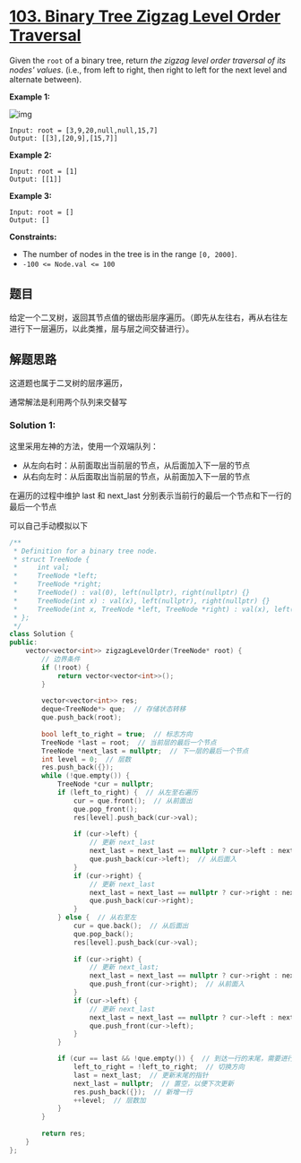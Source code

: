 # [103. Binary Tree Zigzag Level Order Traversal](https://leetcode.com/problems/binary-tree-zigzag-level-order-traversal/) 

Given the `root` of a binary tree, return *the zigzag level order traversal of its nodes' values*. (i.e., from left to right, then right to left for the next level and alternate between).

 

**Example 1:**

![img](https://assets.leetcode.com/uploads/2021/02/19/tree1.jpg)

```
Input: root = [3,9,20,null,null,15,7]
Output: [[3],[20,9],[15,7]]
```

**Example 2:**

```
Input: root = [1]
Output: [[1]]
```

**Example 3:**

```
Input: root = []
Output: []
```

 

**Constraints:**

- The number of nodes in the tree is in the range `[0, 2000]`.
- `-100 <= Node.val <= 100`

## 题目

给定一个二叉树，返回其节点值的锯齿形层序遍历。（即先从左往右，再从右往左进行下一层遍历，以此类推，层与层之间交替进行）。

## 解题思路

这道题也属于二叉树的层序遍历，

通常解法是利用两个队列来交替写

### Solution 1:

这里采用左神的方法，使用一个双端队列：

* 从左向右时：从前面取出当前层的节点，从后面加入下一层的节点
* 从右向左时：从后面取出当前层的节点，从前面加入下一层的节点

在遍历的过程中维护 last 和 next_last 分别表示当前行的最后一个节点和下一行的最后一个节点

可以自己手动模拟以下

````c++
/**
 * Definition for a binary tree node.
 * struct TreeNode {
 *     int val;
 *     TreeNode *left;
 *     TreeNode *right;
 *     TreeNode() : val(0), left(nullptr), right(nullptr) {}
 *     TreeNode(int x) : val(x), left(nullptr), right(nullptr) {}
 *     TreeNode(int x, TreeNode *left, TreeNode *right) : val(x), left(left), right(right) {}
 * };
 */
class Solution {
public:
    vector<vector<int>> zigzagLevelOrder(TreeNode* root) {
        // 边界条件
        if (!root) {
            return vector<vector<int>>();
        }
        
        vector<vector<int>> res;
        deque<TreeNode*> que;  // 存储状态转移
        que.push_back(root);
        
        bool left_to_right = true;  // 标志方向
        TreeNode *last = root;  // 当前层的最后一个节点
        TreeNode *next_last = nullptr;  // 下一层的最后一个节点
        int level = 0;  // 层数
        res.push_back({});
        while (!que.empty()) {
            TreeNode *cur = nullptr;
            if (left_to_right) {  // 从左至右遍历
                cur = que.front();  // 从前面出
                que.pop_front();
                res[level].push_back(cur->val);
                
                if (cur->left) {
                    // 更新 next_last
                    next_last = next_last == nullptr ? cur->left : next_last;
                    que.push_back(cur->left);  // 从后面入
                }
                if (cur->right) {
                    // 更新 next_last 
                    next_last = next_last == nullptr ? cur->right : next_last;
                    que.push_back(cur->right);
                }
            } else {  // 从右至左
                cur = que.back();  // 从后面出
                que.pop_back();
                res[level].push_back(cur->val);
                
                if (cur->right) {
                    // 更新 next_last;
                    next_last = next_last == nullptr ? cur->right : next_last;
                    que.push_front(cur->right);  // 从前面入
                }
                if (cur->left) {
                    // 更新 next_last
                    next_last = next_last == nullptr ? cur->left : next_last;
                    que.push_front(cur->left);
                }
            }

            if (cur == last && !que.empty()) {  // 到达一行的末尾，需要进行某些切换
                left_to_right = !left_to_right;  // 切换方向
                last = next_last;  // 更新末尾的指针
                next_last = nullptr;  // 置空，以便下次更新
                res.push_back({});  // 新增一行
                ++level;  // 层数加 
            }
        }
        
        return res;
    }
};
````

